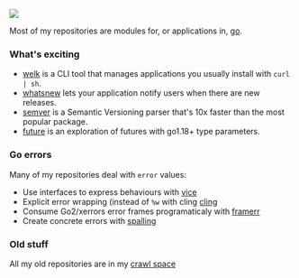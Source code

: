 ![](https://repl.ca/social-mushroom.jpg)

Most of my repositories are modules for, or applications in, [go](https://golang.org).

### What's exciting

- [welk](https://github.com/jbowes/welk) is a CLI tool that manages applications you usually install with `curl | sh`.
- [whatsnew](https://github.com/jbowes/whatsnew) lets your application notify users when there are new releases.
- [semver](https://github.com/jbowes/semver) is a Semantic Versioning parser that's 10x faster than the most popular package.
- [future](https://github.com/jbowes/future) is an exploration of futures with go1.18+ type parameters.

### Go errors
Many of my repositories deal with `error` values:

- Use interfaces to express behaviours with [vice](https://github.com/jbowes/vice) 
- Explicit error wrapping (instead of `%w` with cling [cling](https://github.com/jbowes/cling)
- Consume Go2/xerrors error frames programaticaly with [framerr](https://github.com/jbowes/framerr)
- Create concrete errors with [spalling](https://github.com/jbowes/spalling)

### Old stuff

All my old repositories are in my [crawl space](https://github.com/crawl-space)
